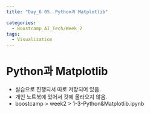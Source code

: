 ```yaml
---
title: "Day_6 05. Python과 Matplotlib"

categories:
  - Boostcamp_AI_Tech/Week_2
tags:
  - Visualization
---
```

    
# Python과 Matplotlib

- 실습으로 진행되서 따로 저장되어 있음.
- 개인 노트북에 있어서 깃에 올라오지 않음.
- boostcamp > week2 > 1-3-Python&Matplotlib.ipynb